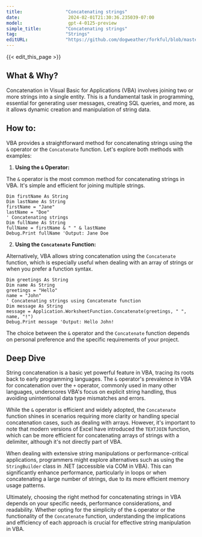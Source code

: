 ```yaml
---
title:                "Concatenating strings"
date:                  2024-02-01T21:30:36.235039-07:00
model:                 gpt-4-0125-preview
simple_title:         "Concatenating strings"
tag:                  "Strings"
editURL:              "https://github.com/dogweather/forkful/blob/master/content/en/vba/concatenating-strings.md"
---
```


{{< edit_this_page >}}

## What & Why?

Concatenation in Visual Basic for Applications (VBA) involves joining two or more strings into a single entity. This is a fundamental task in programming, essential for generating user messages, creating SQL queries, and more, as it allows dynamic creation and manipulation of string data.

## How to:

VBA provides a straightforward method for concatenating strings using the `&` operator or the `Concatenate` function. Let's explore both methods with examples:

1. **Using the `&` Operator:**

The `&` operator is the most common method for concatenating strings in VBA. It's simple and efficient for joining multiple strings.

```vb.net
Dim firstName As String
Dim lastName As String
firstName = "Jane"
lastName = "Doe"
' Concatenating strings
Dim fullName As String
fullName = firstName & " " & lastName
Debug.Print fullName 'Output: Jane Doe
```

2. **Using the `Concatenate` Function:**

Alternatively, VBA allows string concatenation using the `Concatenate` function, which is especially useful when dealing with an array of strings or when you prefer a function syntax.

```vb.net
Dim greetings As String
Dim name As String
greetings = "Hello"
name = "John"
' Concatenating strings using Concatenate function
Dim message As String
message = Application.WorksheetFunction.Concatenate(greetings, " ", name, "!")
Debug.Print message 'Output: Hello John!
```

The choice between the `&` operator and the `Concatenate` function depends on personal preference and the specific requirements of your project.

## Deep Dive

String concatenation is a basic yet powerful feature in VBA, tracing its roots back to early programming languages. The `&` operator's prevalence in VBA for concatenation over the `+` operator, commonly used in many other languages, underscores VBA's focus on explicit string handling, thus avoiding unintentional data type mismatches and errors.

While the `&` operator is efficient and widely adopted, the `Concatenate` function shines in scenarios requiring more clarity or handling special concatenation cases, such as dealing with arrays. However, it's important to note that modern versions of Excel have introduced the `TEXTJOIN` function, which can be more efficient for concatenating arrays of strings with a delimiter, although it's not directly part of VBA.

When dealing with extensive string manipulations or performance-critical applications, programmers might explore alternatives such as using the `StringBuilder` class in .NET (accessible via COM in VBA). This can significantly enhance performance, particularly in loops or when concatenating a large number of strings, due to its more efficient memory usage patterns.

Ultimately, choosing the right method for concatenating strings in VBA depends on your specific needs, performance considerations, and readability. Whether opting for the simplicity of the `&` operator or the functionality of the `Concatenate` function, understanding the implications and efficiency of each approach is crucial for effective string manipulation in VBA.
